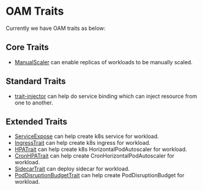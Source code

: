 # OAM Traits

Currently we have OAM traits as below:

## Core Traits

- [ManualScaler](https://github.com/crossplane/addon-oam-kubernetes-local) can enable replicas of workloads to be manually scaled.

## Standard Traits

- [trait-injector](https://github.com/oam-dev/trait-injector) can help do service binding which can inject
  resource from one to another.

## Extended Traits

- [ServiceExpose](serviceexpose) can help create k8s service for workload.
- [IngressTrait](ingresstrait) can help create k8s ingress for workload.
- [HPATrait](hpatrait) can help create k8s HorizontalPodAutoscaler for workload.
- [CronHPATrait](cronhpatrait) can help create CronHorizontalPodAutoscaler for workload.
- [SidecarTrait](sidecartrait) can deploy sidecar for workload.
- [PodDisruptionBudgetTrait](poddisruptionbudgettrait) can help create PodDisruptionBudget for workload.